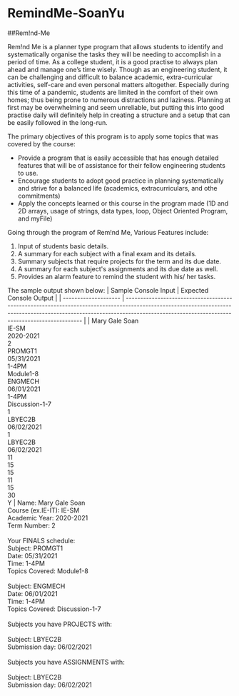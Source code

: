 # RemindMe-SoanYu

##Rem!nd-Me

Rem!nd Me is a planner type program that allows students to identify and systematically organise the tasks they will be needing to accomplish in a period of time.  As a college student, it is a good practise to always plan ahead and manage one’s time wisely. Though as an engineering student, it can be challenging and difficult to balance academic, extra-curricular activities, self-care and even personal matters altogether. Especially during this time of a pandemic, students are limited in the comfort of their own homes; thus being prone to numerous distractions and laziness. Planning at first may be overwhelming and seem unreliable, but putting this into good practise daily will definitely help in creating a structure and a setup that can be easily followed in the long-run.


The primary objectives of this program is to apply some topics that was covered by the course:
- Provide a program that is easily accessible that has enough detailed features that will be of assistance for their fellow engineering students to use.
- Encourage students to adopt good practice in planning systematically and strive for a balanced life (academics, extracurriculars, and othe commitments)
- Apply the concepts learned or this course in the program made (1D and 2D arrays, usage of strings, data types, loop, Object Oriented Program, and myFile)


Going through the program of Rem!nd Me, Various Features include:
1. Input of students basic details.
2. A summary for each subject with a final exam and its details.
3. Summary subjects that require projects for the term and its due date.
4. A summary for each subject's assignments and its due date as well.
5. Provides an alarm feature to remind the student with his/ her tasks.

The sample output shown below:
| Sample Console Input | Expected Console Output                                                                                                                                                                                                     |
| -------------------- | --------------------------------------------------------------------------------------------------------------------------------------------------------------------------------------------------------------------------- |
| Mary Gale Soan<br> IE-SM <br> 2020-2021 <br> 2  <br> PROMGT1  <br> 05/31/2021 <br> 1-4PM <br> Module1-8  <br> ENGMECH <br> 06/01/2021 <br> 1-4PM  <br> Discussion-1-7 <br> 1<br> LBYEC2B <br> 06/02/2021 <br>1 <br> LBYEC2B <br> 06/02/2021 <br> 11 <br> 15 <br> 15 <br> 11 <br> 15 <br> 30 <br> Y           |  Name: Mary Gale Soan <br> Course (ex.IE-IT): IE-SM <br> Academic Year: 2020-2021<br> Term Number: 2<br><br> Your FINALS schedule: <br> Subject: PROMGT1<br> Date: 05/31/2021 <br>Time: 1-4PM <br>Topics Covered: Module1-8 <br><br>Subject: ENGMECH <br> Date: 06/01/2021 <br> Time: 1-4PM<br> Topics Covered: Discussion-1-7<br><br>Subjects you have PROJECTS with: <br><br>Subject: LBYEC2B <br>Submission day: 06/02/2021<br><br>Subjects you have ASSIGNMENTS with: <br><br>Subject: LBYEC2B<br>Submission day: 06/02/2021



